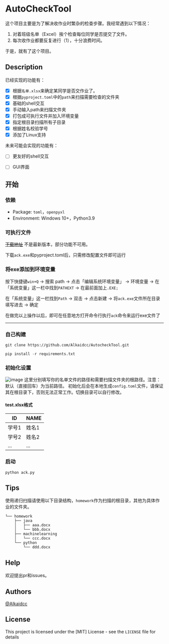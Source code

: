 # AutoCheckTool

这个项目主要是为了解决收作业时繁杂的检查步骤。我经常遇到以下情况：

1. 对着班级名单（Excel）挨个检查每位同学是否提交了文件。
2. 每次收作业都要反复进行（1），十分浪费时间。

于是，就有了这个项目。

## Description

已经实现的功能有：

- [x] 根据`名单.xlsx`来确定某同学是否交作业了。
- [x] 根据`pyproject.toml`中的`path`来扫描需要检查的文件夹
- [x] 基础的shell交互
- [x] 手动输入path来扫描文件夹
- [x] 打包成可执行文件并加入环境变量
- [x] 指定根目录扫描所有子目录
- [x] 根据姓名校验学号 
- [x] 添加了Linux支持 

未来可能会实现的功能有：

- [ ] 更友好的shell交互
- [ ] GUI界面




## 开始

### 依赖

* Package: `toml`，`openpyxl`
* Environment: Windows 10+，Python3.9

### 可执行文件
~~[下载地址](https://github.com/Alkaidcc/AutocheckTool/releases/tag/v0.0.1)~~ 不是最新版本，部分功能不可用。

下载`ack.exe`和pyproject.toml后，只需修改配置文件即可运行

### 将exe添加到环境变量

按下快捷键`win+Q` -> 搜索 path -> 点击「编辑系统环境变量」 -> 环境变量 -> 在「系统变量」这一栏中找到`PATHEXT` -> 在最前面加上`.EXE;`


在「系统变量」这一栏找到`Path` -> 双击 -> 点击新建 -> 将`ack.exe`文件所在目录填写进去 -> 确定

在做完以上操作以后，即可在任意地方打开命令行执行`ack`命令来运行exe文件了

---
### 自己构建

```shell
git clone https://github.com/Alkaidcc/AutocheckTool.git
```

```python
pip install -r requirements.txt
```

### 初始化设置
![image](https://user-images.githubusercontent.com/54631354/158011047-4449c264-264d-412e-83b7-d84fb4f2360b.png)
这里分别填写你的名单文件的路径和需要扫描文件夹的根路径。注意：默认（直接回车）为当前路径。
初始化后会在本地生成`config.toml`文件，请保证其在根目录下，否则无法正常工作。切换目录可以自行修改。



#### test.xlsx格式

| ID    | NAME  |
| ----- | ----- |
| 学号1 | 姓名1 |
| 学号2 | 姓名2 |
| ...   | ...   |

### 启动

```shell
python ack.py
```

## Tips
使用递归扫描请使用以下目录结构，`homework`作为扫描的根目录，其他为具体作业的文件夹。
```
└── homework
    ├── java
    │   ├── aaa.docx
    │   └── bbb.docx
    ├── machinelearning
    │   └── ccc.docx
    └── python
        └── ddd.docx
```
## Help

欢迎提出pr和issues。

## Authors

[@Alkaidcc](https://github.com/Alkaidcc)

## License

This project is licensed under the [MIT] License - see the `LICENSE` file for details
